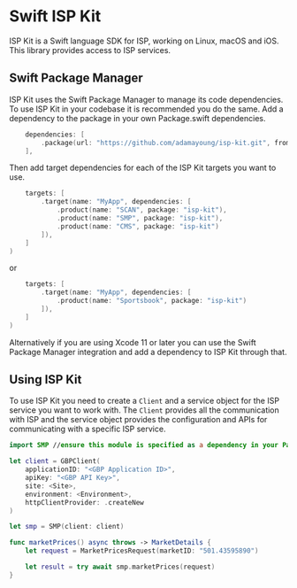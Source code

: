 # Swift ISP Kit

ISP Kit is a Swift language SDK for ISP, working on Linux, macOS and iOS. This library provides access to  ISP services.

## Swift Package Manager

ISP Kit uses the Swift Package Manager to manage its code dependencies. To use ISP Kit in your codebase it is
recommended you do the same. Add a dependency to the package in your own Package.swift dependencies.

```swift
    dependencies: [
        .package(url: "https://github.com/adamayoung/isp-kit.git", from: "0.1.0")
    ],
```

Then add target dependencies for each of the ISP Kit targets you want to use.

```swift
    targets: [
        .target(name: "MyApp", dependencies: [
            .product(name: "SCAN", package: "isp-kit"),
            .product(name: "SMP", package: "isp-kit"),
            .product(name: "CMS", package: "isp-kit")
        ]),
    ]
)
```

or

```swift
    targets: [
        .target(name: "MyApp", dependencies: [
            .product(name: "Sportsbook", package: "isp-kit")
        ]),
    ]
)
```

Alternatively if you are using Xcode 11 or later you can use the Swift Package Manager integration and add a dependency
to ISP Kit through that.

## Using ISP Kit

To use ISP Kit you need to create a `Client` and a service object for the ISP service you want to work with. The
`Client` provides all the communication with ISP and the service object provides the configuration and APIs for
communicating with a specific ISP service.

```swift
import SMP //ensure this module is specified as a dependency in your Package.swift

let client = GBPClient(
    applicationID: "<GBP Application ID>",
    apiKey: "<GBP API Key>",
    site: <Site>,
    environment: <Environment>,
    httpClientProvider: .createNew
)

let smp = SMP(client: client)

func marketPrices() async throws -> MarketDetails {
    let request = MarketPricesRequest(marketID: "501.43595890")

    let result = try await smp.marketPrices(request)
}
```
